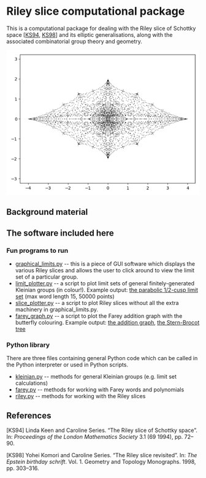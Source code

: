# Riley slice computational package

This is a computational package for dealing with the Riley slice of Schottky space [[KS94](#KS94), [KS98](#KS98)]  and its elliptic
generalisations, along with the associated combinatorial group theory and geometry.

![The parabolic Riley slice](riley_slice.png?raw=true "The parabolic Riley slice")


## Background material

## The software included here

### Fun programs to run

 * [graphical_limits.py](graphical_limits.py) -- this is a piece of GUI software which displays the various Riley slices and allows
   the user to click around to view the limit set of a particular group.
 * [limit_plotter.py](limit_plotter.py) -- a script to plot limit sets of general finitely-generated Kleinian groups (in colour!).
    Example output: [the parabolic 1/2-cusp limit set](cusp12_3.png) (max word length 15, 50000 points)
 * [slice_plotter.py](slice_plotter.py) -- a script to plot Riley slices without all the extra machinery in graphical_limits.py.
 * [farey_graph.py](farey_graph.py) -- a script to plot the Farey addition graph with the butterfly colouring. Example
    output: [the addition graph](farey_graph_coloured.png), [the Stern-Brocot tree](farey_graph_tree.png)

### Python library
There are three files containing general Python code which can be called in the Python interpreter or used in Python scripts.

 * [kleinian.py](kleinian.py) -- methods for general Kleinian groups (e.g. limit set calculations)
 * [farey.py](farey.py) -- methods for working with Farey words and polynomials
 * [riley.py](riley.py) -- methods for working with the Riley slices


## References
<a id="KS94">[KS94]</a>
Linda Keen and Caroline Series. “The Riley slice of Schottky space”. In: *Proceedings of the London Mathematics Society* 3.1 (69 1994), pp. 72–90.

<a id="KS98">[KS98]</a>
Yohei Komori and Caroline Series. “The Riley slice revisited”. In: *The Epstein birthday schrift*. Vol. 1. Geometry and Topology Monographs. 1998, pp. 303–316.
